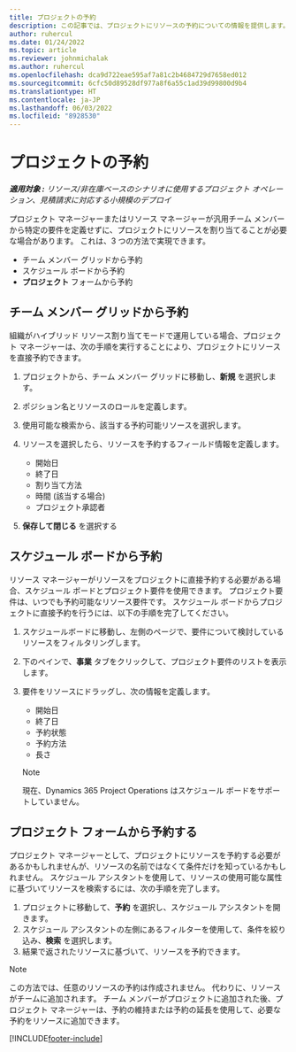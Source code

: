 ```yaml
---
title: プロジェクトの予約
description: この記事では、プロジェクトにリソースの予約についての情報を提供します。
author: ruhercul
ms.date: 01/24/2022
ms.topic: article
ms.reviewer: johnmichalak
ms.author: ruhercul
ms.openlocfilehash: dca9d722eae595af7a81c2b4684729d7658ed012
ms.sourcegitcommit: 6cfc50d89528df977a8f6a55c1ad39d99800d9b4
ms.translationtype: HT
ms.contentlocale: ja-JP
ms.lasthandoff: 06/03/2022
ms.locfileid: "8928530"
---
```

# <a name="book-to-a-project"></a>プロジェクトの予約

_**適用対象 :** リソース/非在庫ベースのシナリオに使用するプロジェクト オペレーション、見積請求に対応する小規模のデプロイ_

プロジェクト マネージャーまたはリソース マネージャーが汎用チーム メンバーから特定の要件を定義せずに、プロジェクトにリソースを割り当てることが必要な場合があります。 これは、3 つの方法で実現できます。

- チーム メンバー グリッドから予約
- スケジュール ボードから予約
- **プロジェクト** フォームから予約

## <a name="book-from-the-team-member-grid"></a>チーム メンバー グリッドから予約

組織がハイブリッド リソース割り当てモードで運用している場合、プロジェクト マネージャーは、次の手順を実行することにより、プロジェクトにリソースを直接予約できます。

1. プロジェクトから、チーム メンバー グリッドに移動し、**新規** を選択します。
2. ポジション名とリソースのロールを定義します。
3. 使用可能な検索から、該当する予約可能リソースを選択します。
4. リソースを選択したら、リソースを予約するフィールド情報を定義します。

    - 開始日
    - 終了日
    - 割り当て方法
    - 時間 (該当する場合)
    - プロジェクト承認者

6. **保存して閉じる** を選択する

## <a name="book-from-the-schedule-board"></a>スケジュール ボードから予約

リソース マネージャーがリソースをプロジェクトに直接予約する必要がある場合、スケジュール ボードとプロジェクト要件を使用できます。 プロジェクト要件は、いつでも予約可能なリソース要件です。 スケジュール ボードからプロジェクトに直接予約を行うには、以下の手順を完了してください。

1. スケジュールボードに移動し、左側のページで、要件について検討しているリソースをフィルタリングします。
2. 下のペインで、**事業** タブをクリックして、プロジェクト要件のリストを表示します。
3. 要件をリソースにドラッグし、次の情報を定義します。

    - 開始日
    - 終了日
    - 予約状態
    - 予約方法
    - 長さ
   
   > [!NOTE]
   > 現在、Dynamics 365 Project Operations はスケジュール ボードをサポートしていません。   

## <a name="book-from-the-project-form"></a>プロジェクト フォームから予約する

プロジェクト マネージャーとして、プロジェクトにリソースを予約する必要があるかもしれませんが、リソースの名前ではなくて条件だけを知っているかもしれません。 スケジュール アシスタントを使用して、リソースの使用可能な属性に基づいてリソースを検索するには、次の手順を完了します。 

1. プロジェクトに移動して、**予約** を選択し、スケジュール アシスタントを開きます。
2. スケジュール アシスタントの左側にあるフィルターを使用して、条件を絞り込み、**検索** を選択します。
3. 結果で返されたリソースに基づいて、リソースを予約できます。

> [!NOTE]
> この方法では、任意のリソースの予約は作成されません。 代わりに、リソースがチームに追加されます。 チーム メンバーがプロジェクトに追加された後、プロジェクト マネージャーは、予約の維持または予約の延長を使用して、必要な予約をリソースに追加できます。


[!INCLUDE[footer-include](../includes/footer-banner.md)]
